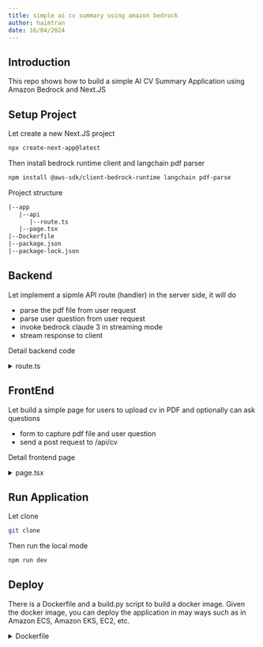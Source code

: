 ```yaml
---
title: simple ai cv summary using amazon bedrock
author: haimtran
date: 16/04/2024
---
```


## Introduction

This repo shows how to build a simple AI CV Summary Application using Amazon Bedrock and Next.JS

## Setup Project

Let create a new Next.JS project

```bash
npx create-next-app@latest
```

Then install bedrock runtime client and langchain pdf parser

```bash
npm install @aws-sdk/client-bedrock-runtime langchain pdf-parse
```

Project structure

```txt
|--app
   |--api
      |--route.ts
   |--page.tsx
|--Dockerfile
|--package.json
|--package-lock.json
```

## Backend

Let implement a sipmle API route (handler) in the server side, it will do

- parse the pdf file from user request
- parse user question from user request
- invoke bedrock claude 3 in streaming mode
- stream response to client

Detail backend code

<details>
<summary>route.ts</summary>

```ts
import { NextRequest, NextResponse } from "next/server";
import { PDFLoader } from "langchain/document_loaders/fs/pdf";
import {
  BedrockRuntimeClient,
  InvokeModelWithResponseStreamCommand,
} from "@aws-sdk/client-bedrock-runtime";

const decoder = new TextDecoder();

const bedrockClient = new BedrockRuntimeClient({
  region: "us-west-2",
});

async function* makeIterator(data: FormData) {
  // parse file
  const file = data.get("file") as Blob | null;

  // parse user question
  const userQuestion = data.get("userQuestion") as string | null;

  // process file
  const loader = new PDFLoader(file!);
  const docs = await loader.load();

  // extract and concate all pages
  let cvContent = "";
  // console.log(docs[0].pageContent);
  // concatenate all page content in docs to cv content
  docs.forEach((doc) => {
    cvContent += doc.pageContent;
  });

  // console.log(cvContent);

  // build a prompt to claude 3
  const command = new InvokeModelWithResponseStreamCommand({
    modelId: "anthropic.claude-3-haiku-20240307-v1:0",
    contentType: "application/json",
    accept: "application/json",
    body: JSON.stringify({
      anthropic_version: "bedrock-2023-05-31",
      max_tokens: 2048,
      messages: [
        {
          role: "user",
          content: [
            {
              type: "text",
              text: cvContent,
            },
            {
              type: "text",
              text: "Your are a Human Resource expert at a big bank, please summarize the above resume as detailed as possbile and make buttlet points for work experience and skills",
            },
            {
              type: "text",
              text: userQuestion
                ? userQuestion
                : "Please response in Vietnamese",
            },
          ],
        },
      ],
    }),
  });

  // invoke claude 3 stream mode
  try {
    console.log("call bedrock ...");
    const response = await bedrockClient.send(command);
    if (response.body) {
      console.log(response.body);
      for await (const chunk of response.body) {
        if (chunk.chunk) {
          try {
            const json = JSON.parse(decoder.decode(chunk.chunk.bytes));
            // console.log(json);
            if (json.type == "content_block_delta") {
              yield json.delta.text;
            }
          } catch (error) {
            console.log(error);
            yield " ";
          }
        }
      }
    }
  } catch (error) {
    console.log(error);
  }

  return NextResponse.json({ name: "hai", route: "/api/upload" });
}

function iteratorToStream(iterator: any) {
  return new ReadableStream({
    async pull(controller) {
      const { value, done } = await iterator.next();

      if (done) {
        controller.close();
      } else {
        controller.enqueue(value);
      }
    },
  });
}

export async function POST(request: NextRequest) {
  // read file
  console.log("call post method in api upload");
  const data = await request.formData();

  // console.log(data);
  // invoke bedrock stream
  const iterator = makeIterator(data);
  //
  const stream = iteratorToStream(iterator);
  return new Response(stream);
}
```

</details>

## FrontEnd

Let build a simple page for users to upload cv in PDF and optionally can ask questions

- form to capture pdf file and user question
- send a post request to /api/cv

Detail frontend page

<details>
<summary>page.tsx</summary>

```tsx
"use client";

const CVPage = () => {
  const submit = async (data: FormData) => {
    // present model response to frontend
    const modelAnswer = document.getElementById("model-answer");
    modelAnswer!.innerText = "";

    try {
      const response = await fetch("/api/cv", {
        method: "POST",
        body: data,
      });

      // console.log(response);
      const reader = response.body!.getReader();
      const decoder = new TextDecoder();

      while (true) {
        const { done, value } = await reader.read();
        if (done) {
          break;
        }

        try {
          const json = decoder.decode(value);
          modelAnswer!.innerText += json;
          console.log(json);
        } catch (error) {
          console.log(error);
          modelAnswer!.innerText += "ERROR";
        }
      }
    } catch (error) {
      console.log(error);
    }
  };

  return (
    <div className="flex flex-col w-full max-w-md py-10 mx-auto stretch">
      <div>
        <form className="mb-5" action={submit}>
          <div className="w-full bg-gray-200 justify-center items-center py-3 px-3 relative">
            <input
              type="file"
              id="file"
              name="file"
              className="w-full cursor-pointer py-2"
            ></input>
            <button
              id="upload-button"
              className="bg-orange-400 px-10 py-3 rounded-sm absolute top-[50%] right-2 translate-y-[-50%]"
              onClick={(event) => {
                console.log("upload file ...");
              }}
            >
              Upload CV
            </button>
          </div>
          <input
            type="text"
            className="w-full p-3 border border-gray-300 rounded shadow-xl mt-3"
            id="userQuestion"
            name="userQuestion"
            placeholder="Please summarize in 5 lines and response in Vietnamese"
          ></input>
        </form>
        <div>
          <p id="result"></p>
        </div>
      </div>
      <p
        id="model-answer"
        className="px-5"
        style={{ color: "green", marginBottom: "10px" }}
      ></p>
    </div>
  );
};

export default CVPage;
```

</details>

## Run Application

Let clone

```bash
git clone
```

Then run the local mode

```bash
npm run dev
```

## Deploy

There is a Dockerfile and a build.py script to build a docker image. Given the docker image, you can deploy the application in may ways such as in Amazon ECS, Amazon EKS, EC2, etc.

<details>
<summary>Dockerfile</summary>
```ts
FROM node:18-alpine AS base

# Install dependencies only when needed

FROM base AS deps

# Check https://github.com/nodejs/docker-node/tree/b4117f9333da4138b03a546ec926ef50a31506c3#nodealpine to understand why libc6-compat might be needed.

RUN apk add --no-cache libc6-compat
WORKDIR /app

# Install dependencies based on the preferred package manager

COPY package.json yarn.lock* package-lock.json* pnpm-lock.yaml\* ./
RUN \
 if [ -f yarn.lock ]; then yarn --frozen-lockfile; \
 elif [ -f package-lock.json ]; then npm ci; \
 elif [ -f pnpm-lock.yaml ]; then corepack enable pnpm && pnpm i --frozen-lockfile; \
 else echo "Lockfile not found." && exit 1; \
 fi

# Rebuild the source code only when needed

FROM base AS builder
WORKDIR /app
COPY --from=deps /app/node_modules ./node_modules
COPY . .

# Next.js collects completely anonymous telemetry data about general usage.

# Learn more here: https://nextjs.org/telemetry

# Uncomment the following line in case you want to disable telemetry during the build.

# ENV NEXT_TELEMETRY_DISABLED 1

RUN \
 if [ -f yarn.lock ]; then yarn run build; \
 elif [ -f package-lock.json ]; then npm run build; \
 elif [ -f pnpm-lock.yaml ]; then corepack enable pnpm && pnpm run build; \
 else echo "Lockfile not found." && exit 1; \
 fi

# Production image, copy all the files and run next

FROM base AS runner
WORKDIR /app

ENV NODE_ENV production

# Uncomment the following line in case you want to disable telemetry during runtime.

# ENV NEXT_TELEMETRY_DISABLED 1

RUN addgroup --system --gid 1001 nodejs
RUN adduser --system --uid 1001 nextjs

COPY --from=builder /app/public ./public

# Set the correct permission for prerender cache

RUN mkdir .next
RUN chown nextjs:nodejs .next

# Automatically leverage output traces to reduce image size

# https://nextjs.org/docs/advanced-features/output-file-tracing

COPY --from=builder --chown=nextjs:nodejs /app/.next/standalone ./
COPY --from=builder --chown=nextjs:nodejs /app/.next/static ./.next/static

USER nextjs

EXPOSE 3000

ENV PORT 3000

# set hostname to localhost

ENV HOSTNAME "0.0.0.0"

# server.js is created by next build from the standalone output

# https://nextjs.org/docs/pages/api-reference/next-config-js/output

CMD ["node", "server.js"]

```
</details>
```

and build.py script

<details>
<summary>build.py</summary>

```py
import os

# parameters
REGION = "ap-southeast-1"
APP_NAME = "next-bedrock-app"

# get account id
ACCOUNT = os.popen("aws sts get-caller-identity | jq -r '.Account'").read().strip()

# delete all docker images
os.system("sudo docker system prune -a")

# build next-bedrock-app image
os.system(f"sudo docker build -t {APP_NAME} . ")

#  aws ecr login
os.system(f"aws ecr get-login-password --region {REGION} | sudo docker login --username AWS --password-stdin {ACCOUNT}.dkr.ecr.{REGION}.amazonaws.com")

# get image id
IMAGE_ID=os.popen(f"sudo docker images -q {APP_NAME}:latest").read()

# tag {APP_NAME} image
os.system(f"sudo docker tag {IMAGE_ID.strip()} {ACCOUNT}.dkr.ecr.{REGION}.amazonaws.com/{APP_NAME}:latest")

# create ecr repository
os.system(f"aws ecr create-repository --registry-id {ACCOUNT} --repository-name {APP_NAME} --region {REGION}")

# push image to ecr
os.system(f"sudo docker push {ACCOUNT}.dkr.ecr.{REGION}.amazonaws.com/{APP_NAME}:latest")

# run locally to test
# os.system(f"sudo docker run -d -p 3000:3000 next-bedrock-app:latest")
```

</details>
